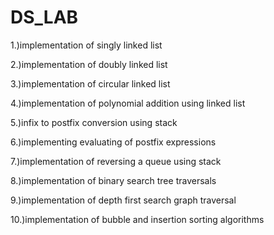 # DS_LAB
1.)implementation of singly linked list

2.)implementation of doubly linked list

3.)implementation of circular linked list

4.)implementation of polynomial addition using linked list

5.)infix to postfix conversion using stack

6.)implementing evaluating of postfix expressions

7.)implementation of reversing a queue using stack

8.)implementation of binary search tree traversals

9.)implementation of depth first search graph traversal

10.)implementation of bubble and insertion sorting algorithms